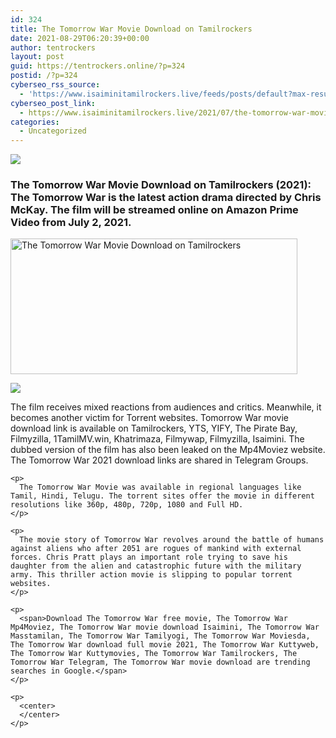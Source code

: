 ```yaml
---
id: 324
title: The Tomorrow War Movie Download on Tamilrockers
date: 2021-08-29T06:20:39+00:00
author: tentrockers
layout: post
guid: https://tentrockers.online/?p=324
postid: /?p=324
cyberseo_rss_source:
  - 'https://www.isaiminitamilrockers.live/feeds/posts/default?max-results=150&start-index=1'
cyberseo_post_link:
  - https://www.isaiminitamilrockers.live/2021/07/the-tomorrow-war-movie-download-on.html
categories:
  - Uncategorized
---
```

<div class="media_block">
  <img src="https://1.bp.blogspot.com/-6Xxu_l7sCKc/YOCZahU4jrI/AAAAAAAAA_w/YWHYWRIukgsAHvK-sTW9p0NuIwRwSh-twCLcBGAsYHQ/s72-w459-h217-c/IMG_20210702_150749-1.jpg" class="media_thumbnail" />
</div>

<meta content="The Tomorrow War Movie Download on Tamilrockers &nbsp;(2021) : The Tomorrow War is the latest action drama directed by Chris McKay. The film will..." name="twitter:description" />

  


<center>
</center>

### <span><span><b>The Tomorrow War Movie Download on Tamilrockers</b></span><b>&nbsp;(2021)</b></span><span>: The Tomorrow War is the latest action drama directed by Chris McKay. The film will be streamed online on Amazon Prime Video from July 2, 2021.&nbsp;</span>

<div>
  <div class="separator">
    <a href="https://1.bp.blogspot.com/-6Xxu_l7sCKc/YOCZahU4jrI/AAAAAAAAA_w/YWHYWRIukgsAHvK-sTW9p0NuIwRwSh-twCLcBGAsYHQ/s594/IMG_20210702_150749-1.jpg" imageanchor="1"><img loading="lazy" alt="The Tomorrow War Movie Download on Tamilrockers" border="0" data-original-height="334" data-original-width="594" height="217" src="https://1.bp.blogspot.com/-6Xxu_l7sCKc/YOCZahU4jrI/AAAAAAAAA_w/YWHYWRIukgsAHvK-sTW9p0NuIwRwSh-twCLcBGAsYHQ/w459-h217/IMG_20210702_150749-1.jpg" width="459" /></a>
  </div>
  
  <p>
  </p>
  
  <div class="separator">
    <a href="https://www.tamilrockers.co.nz/the-tomorrow-war-tamil-dubbed-movie-download-tamilrockers/" imageanchor="1"><img border="0" data-original-height="250" data-original-width="300" src="https://1.bp.blogspot.com/-nfbzYVobUik/YMlpOerzdgI/AAAAAAAAA3Y/aAupsOUs_WMY6Lv7R1OtZhI6OqaRh-YAwCPcBGAYYCw/s0/e854879156f0849f3d27a89db88ed039.png" /></a>
  </div>
  
  <p>
    <span>The film receives mixed reactions from audiences and critics. Meanwhile, it becomes another victim for Torrent websites. Tomorrow War movie download link is available on Tamilrockers, YTS, YIFY, The Pirate Bay, Filmyzilla, 1TamilMV.win, Khatrimaza, Filmywap, Filmyzilla, Isaimini. The dubbed version of the film has also been leaked on the Mp4Moviez website. The Tomorrow War 2021 download links are shared in Telegram Groups.</span></div> 
    
    <p>
      The Tomorrow War Movie was available in regional languages ​​like Tamil, Hindi, Telugu. The torrent sites offer the movie in different resolutions like 360p, 480p, 720p, 1080 and Full HD.
    </p>
    
    <p>
      The movie story of Tomorrow War revolves around the battle of humans against aliens who after 2051 are rogues of mankind with external forces. Chris Pratt plays an important role trying to save his daughter from the alien and catastrophic future with the military army. This thriller action movie is slipping to popular torrent websites.
    </p>
    
    <p>
      <span>Download The Tomorrow War free movie, The Tomorrow War Mp4Moviez, The Tomorrow War movie download Isaimini, The Tomorrow War Masstamilan, The Tomorrow War Tamilyogi, The Tomorrow War Moviesda, The Tomorrow War download full movie 2021, The Tomorrow War Kuttyweb, The Tomorrow War Kuttymovies, The Tomorrow War Tamilrockers, The Tomorrow War Telegram, The Tomorrow War movie download are trending searches in Google.</span>
    </p>
    
    <p>
      <center>
      </center>
    </p>